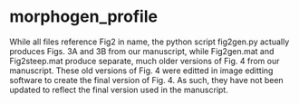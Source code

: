 # morphogen_profile

While all files reference Fig2 in name, the python script fig2gen.py actually produces Figs. 3A and 3B from our manuscript, while Fig2gen.mat and Fig2steep.mat produce separate, much older versions of Fig. 4 from our manuscript. These old versions of Fig. 4 were editted in image editting software to create the final version of Fig. 4. As such, they have not been updated to reflect the final version used in the manuscript.

